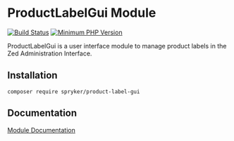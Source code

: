 # ProductLabelGui Module
[![Build Status](https://travis-ci.org/spryker/product-label-gui.svg)](https://travis-ci.org/spryker/product-label-gui)
[![Minimum PHP Version](https://img.shields.io/badge/php-%3E%3D%207.2-8892BF.svg)](https://php.net/)

ProductLabelGui is a user interface module to manage product labels in the Zed Administration Interface.

## Installation

```
composer require spryker/product-label-gui
```

## Documentation

[Module Documentation](https://academy.spryker.com/developing_with_spryker/module_guide/products/product_label/product_label.html)
